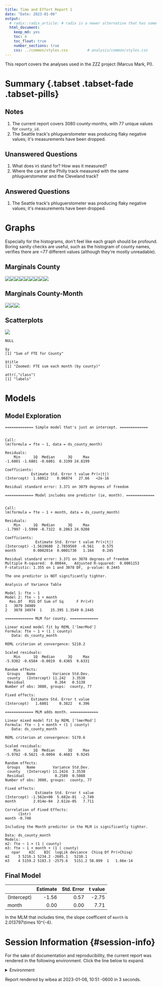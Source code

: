 ```yaml
---
title: Time and Effort Report 1
date: "Date: 2023-01-06"
output:
  # radix::radix_article: # radix is a newer alternative that has some advantages over `html_document`.
  html_document:
    keep_md: yes
    toc: 4
    toc_float: true
    number_sections: true
    css: ../common/styles.css         # analysis/common/styles.css
---
```


This report covers the analyses used in the ZZZ project (Marcus Mark, PI).

<!--  Set the working directory to the repository's base directory; this assumes the report is nested inside of two directories.-->


<!-- Set the report-wide options, and point to the external code file. -->


<!-- Load 'sourced' R files.  Suppress the output when loading sources. -->


<!-- Load packages, or at least verify they're available on the local machine.  Suppress the output when loading packages. -->


<!-- Load any global functions and variables declared in the R file.  Suppress the output. -->


<!-- Declare any global functions specific to a Rmd output.  Suppress the output. -->


<!-- Load the datasets.   -->


<!-- Tweak the datasets.   -->


Summary {.tabset .tabset-fade .tabset-pills}
===========================================================================

Notes
---------------------------------------------------------------------------

1. The current report covers 3080 county-months, with 77 unique values for `county_id`.
1. The Seattle track's phluguerstometer was producing flaky negative values; it's measurements have been dropped.


Unanswered Questions
---------------------------------------------------------------------------

1. What does `VS` stand for?  How was it measured?
1. Where the cars at the Philly track measured with the same phluguerstometer and the Cleveland track?


Answered Questions
---------------------------------------------------------------------------

1. The Seattle track's phluguerstometer was producing flaky negative values; it's measurements have been dropped.


Graphs
===========================================================================
Especially for the histograms, don't feel like each graph should be profound.
Boring sanity checks are useful,
such as the histogram of county names,
verifies there are ~77 different values (although they're mostly unreadable).


Marginals County
---------------------------------------------------------------------------

![](figure-png/marginals-county-1.png)<!-- -->![](figure-png/marginals-county-2.png)<!-- -->![](figure-png/marginals-county-3.png)<!-- -->![](figure-png/marginals-county-4.png)<!-- -->![](figure-png/marginals-county-5.png)<!-- -->![](figure-png/marginals-county-6.png)<!-- -->![](figure-png/marginals-county-7.png)<!-- -->![](figure-png/marginals-county-8.png)<!-- -->![](figure-png/marginals-county-9.png)<!-- -->

Marginals County-Month
---------------------------------------------------------------------------

![](figure-png/marginals-county-month-1.png)<!-- -->![](figure-png/marginals-county-month-2.png)<!-- -->![](figure-png/marginals-county-month-3.png)<!-- -->


Scatterplots
---------------------------------------------------------------------------

![](figure-png/scatterplots-1.png)<!-- -->

```
NULL
```

```
$y
[1] "Sum of FTE for County"

$title
[1] "Zoomed: FTE sum each month (by county)"

attr(,"class")
[1] "labels"
```


Models
===========================================================================

Model Exploration
---------------------------------------------------------------------------

```
============= Simple model that's just an intercept. =============
```

```

Call:
lm(formula = fte ~ 1, data = ds_county_month)

Residuals:
    Min      1Q  Median      3Q     Max 
-1.6801 -1.6801 -0.6801  0.3199 24.8199 

Coefficients:
            Estimate Std. Error t value Pr(>|t|)
(Intercept)  1.68012    0.06074   27.66   <2e-16

Residual standard error: 3.371 on 3079 degrees of freedom
```

```
============= Model includes one predictor (ie, month). =============
```

```

Call:
lm(formula = fte ~ 1 + month, data = ds_county_month)

Residuals:
    Min      1Q  Median      3Q     Max 
-1.7997 -1.5990 -0.7322  0.2863 24.9208 

Coefficients:
              Estimate Std. Error t value Pr(>|t|)
(Intercept) -1.5619680  2.7859569  -0.561    0.575
month        0.0002014  0.0001730   1.164    0.245

Residual standard error: 3.371 on 3078 degrees of freedom
Multiple R-squared:  0.00044,	Adjusted R-squared:  0.0001153 
F-statistic: 1.355 on 1 and 3078 DF,  p-value: 0.2445
```

```
The one predictor is NOT significantly tighter.
```

```
Analysis of Variance Table

Model 1: fte ~ 1
Model 2: fte ~ 1 + month
  Res.Df   RSS Df Sum of Sq      F Pr(>F)
1   3079 34989                           
2   3078 34974  1    15.395 1.3549 0.2445
```

```
============= MLM for county. =============
```

```
Linear mixed model fit by REML ['lmerMod']
Formula: fte ~ 1 + (1 | county)
   Data: ds_county_month

REML criterion at convergence: 5210.2

Scaled residuals: 
    Min      1Q  Median      3Q     Max 
-5.9382 -0.6584 -0.0019  0.4365  9.6331 

Random effects:
 Groups   Name        Variance Std.Dev.
 county   (Intercept) 11.242   3.3530  
 Residual              0.264   0.5138  
Number of obs: 3080, groups:  county, 77

Fixed effects:
            Estimate Std. Error t value
(Intercept)   1.6801     0.3822   4.396
```

```
============= MLM adds month. =============
```

```
Linear mixed model fit by REML ['lmerMod']
Formula: fte ~ 1 + month + (1 | county)
   Data: ds_county_month

REML criterion at convergence: 5170.6

Scaled residuals: 
    Min      1Q  Median      3Q     Max 
-5.9782 -0.5621 -0.0094  0.4683  9.9245 

Random effects:
 Groups   Name        Variance Std.Dev.
 county   (Intercept) 11.2424  3.3530  
 Residual              0.2589  0.5088  
Number of obs: 3080, groups:  county, 77

Fixed effects:
              Estimate Std. Error t value
(Intercept) -1.562e+00  5.682e-01  -2.749
month        2.014e-04  2.612e-05   7.711

Correlation of Fixed Effects:
      (Intr)
month -0.740
```

```
Including the Month predictor in the MLM is significantly tighter.
```

```
Data: ds_county_month
Models:
m2: fte ~ 1 + (1 | county)
m3: fte ~ 1 + month + (1 | county)
   npar    AIC    BIC  logLik deviance  Chisq Df Pr(>Chisq)
m2    3 5216.1 5234.2 -2605.1   5210.1                     
m3    4 5159.2 5183.3 -2575.6   5151.2 58.899  1   1.66e-14
```


Final Model
---------------------------------------------------------------------------


|            | Estimate| Std. Error| t value|
|:-----------|--------:|----------:|-------:|
|(Intercept) |    -1.56|       0.57|   -2.75|
|month       |     0.00|       0.00|    7.71|

In the MLM that includes time, the slope coefficent of `month` is 2.013797\times 10^{-4}.


Session Information {#session-info}
===========================================================================

For the sake of documentation and reproducibility, the current report was rendered in the following environment.  Click the line below to expand.

<details>
  <summary>Environment <span class="glyphicon glyphicon-plus-sign"></span></summary>

```
─ Session info ───────────────────────────────────────────────────────────────────────────────────
 setting  value
 version  R version 4.2.2 Patched (2022-12-09 r83428 ucrt)
 os       Windows 10 x64 (build 22621)
 system   x86_64, mingw32
 ui       RStudio
 language (EN)
 collate  English_United States.utf8
 ctype    English_United States.utf8
 tz       America/Chicago
 date     2023-01-06
 rstudio  2022.12.0+353 Elsbeth Geranium (desktop)
 pandoc   2.19.2 @ C:/Program Files/RStudio/resources/app/bin/quarto/bin/tools/ (via rmarkdown)

─ Packages ───────────────────────────────────────────────────────────────────────────────────────
 ! package         * version     date (UTC) lib source
 D archive           1.1.5       2022-05-06 [1] CRAN (R 4.2.2)
   assertthat        0.2.1       2019-03-21 [1] CRAN (R 4.2.2)
   backports         1.4.1       2021-12-13 [1] CRAN (R 4.2.0)
   bit               4.0.5       2022-11-15 [1] CRAN (R 4.2.2)
   bit64             4.0.5       2020-08-30 [1] CRAN (R 4.2.2)
   blob              1.2.3       2022-04-10 [1] CRAN (R 4.2.2)
   boot              1.3-28.1    2022-11-22 [2] CRAN (R 4.2.2)
   broom             1.0.2       2022-12-15 [1] CRAN (R 4.2.2)
   bslib             0.4.2       2022-12-16 [1] CRAN (R 4.2.2)
   cachem            1.0.6       2021-08-19 [1] CRAN (R 4.2.2)
   callr             3.7.3       2022-11-02 [1] CRAN (R 4.2.2)
   checkmate         2.1.0       2022-04-21 [1] CRAN (R 4.2.2)
   cli               3.5.0       2022-12-20 [1] CRAN (R 4.2.2)
   colorspace        2.0-3       2022-02-21 [1] CRAN (R 4.2.2)
   config            0.3.1       2020-12-17 [1] CRAN (R 4.2.2)
   corrplot          0.92        2021-11-18 [1] CRAN (R 4.2.2)
   crayon            1.5.2       2022-09-29 [1] CRAN (R 4.2.2)
   crosstalk         1.2.0       2021-11-04 [1] CRAN (R 4.2.2)
   data.table        1.14.6      2022-11-16 [1] CRAN (R 4.2.2)
   DBI               1.1.3       2022-06-18 [1] CRAN (R 4.2.2)
   devtools          2.4.5       2022-10-11 [1] CRAN (R 4.2.2)
   digest            0.6.31      2022-12-11 [1] CRAN (R 4.2.2)
   dplyr             1.0.10      2022-09-01 [1] CRAN (R 4.2.2)
   DT                0.26        2022-10-19 [1] CRAN (R 4.2.2)
   ellipsis          0.3.2       2021-04-29 [1] CRAN (R 4.2.2)
   evaluate          0.19        2022-12-13 [1] CRAN (R 4.2.2)
   fansi             1.0.3       2022-03-24 [1] CRAN (R 4.2.2)
   farver            2.1.1       2022-07-06 [1] CRAN (R 4.2.2)
   fastmap           1.1.0       2021-01-25 [1] CRAN (R 4.2.2)
   flexdashboard   * 0.6.0       2022-08-05 [1] CRAN (R 4.2.2)
   forcats           0.5.2       2022-08-19 [1] CRAN (R 4.2.2)
   fs                1.5.2       2021-12-08 [1] CRAN (R 4.2.2)
   generics          0.1.3       2022-07-05 [1] CRAN (R 4.2.2)
   ggplot2         * 3.4.0       2022-11-04 [1] CRAN (R 4.2.2)
   glue              1.6.2       2022-02-24 [1] CRAN (R 4.2.2)
   gtable            0.3.1       2022-09-01 [1] CRAN (R 4.2.2)
   highr             0.10        2022-12-22 [1] CRAN (R 4.2.2)
   hms               1.1.2       2022-08-19 [1] CRAN (R 4.2.2)
   htmltools         0.5.4       2022-12-07 [1] CRAN (R 4.2.2)
   htmlwidgets       1.6.0       2022-12-15 [1] CRAN (R 4.2.2)
   httpuv            1.6.7       2022-12-14 [1] CRAN (R 4.2.2)
   httr              1.4.4       2022-08-17 [1] CRAN (R 4.2.2)
   import            1.3.0       2022-05-23 [1] CRAN (R 4.2.2)
   jquerylib         0.1.4       2021-04-26 [1] CRAN (R 4.2.2)
   jsonlite          1.8.4       2022-12-06 [1] CRAN (R 4.2.2)
   kableExtra        1.3.4       2021-02-20 [1] CRAN (R 4.2.2)
   knitr           * 1.41        2022-11-18 [1] CRAN (R 4.2.2)
   labeling          0.4.2       2020-10-20 [1] CRAN (R 4.2.0)
   later             1.3.0       2021-08-18 [1] CRAN (R 4.2.2)
   lattice           0.20-45     2021-09-22 [2] CRAN (R 4.2.2)
   lazyeval          0.2.2       2019-03-15 [1] CRAN (R 4.2.2)
   lifecycle         1.0.3       2022-10-07 [1] CRAN (R 4.2.2)
   lme4            * 1.1-31      2022-11-01 [1] CRAN (R 4.2.2)
   lubridate         1.9.0       2022-11-06 [1] CRAN (R 4.2.2)
   magrittr          2.0.3       2022-03-30 [1] CRAN (R 4.2.2)
   MASS              7.3-58.1    2022-08-03 [2] CRAN (R 4.2.2)
   Matrix          * 1.5-3       2022-11-11 [2] CRAN (R 4.2.2)
   memoise           2.0.1       2021-11-26 [1] CRAN (R 4.2.2)
   mgcv              1.8-41      2022-10-21 [2] CRAN (R 4.2.2)
   mime              0.12        2021-09-28 [1] CRAN (R 4.2.0)
   miniUI            0.1.1.1     2018-05-18 [1] CRAN (R 4.2.2)
   minqa             1.2.5       2022-10-19 [1] CRAN (R 4.2.2)
   munsell           0.5.0       2018-06-12 [1] CRAN (R 4.2.2)
   nlme              3.1-160     2022-10-10 [2] CRAN (R 4.2.2)
   nloptr            2.0.3       2022-05-26 [1] CRAN (R 4.2.2)
   odbc              1.3.3       2021-11-30 [1] CRAN (R 4.2.2)
   OuhscMunge        0.2.0.9015  2022-12-11 [1] Github (OuhscBbmc/OuhscMunge@4e04b6f)
   pillar            1.8.1       2022-08-19 [1] CRAN (R 4.2.2)
   pkgbuild          1.4.0       2022-11-27 [1] CRAN (R 4.2.2)
   pkgconfig         2.0.3       2019-09-22 [1] CRAN (R 4.2.2)
   pkgload           1.3.2       2022-11-16 [1] CRAN (R 4.2.2)
   plotly          * 4.10.1      2022-11-07 [1] CRAN (R 4.2.2)
   prettyunits       1.1.1       2020-01-24 [1] CRAN (R 4.2.2)
   processx          3.8.0       2022-10-26 [1] CRAN (R 4.2.2)
   profvis           0.3.7       2020-11-02 [1] CRAN (R 4.2.2)
   promises          1.2.0.1     2021-02-11 [1] CRAN (R 4.2.2)
   ps                1.7.2       2022-10-26 [1] CRAN (R 4.2.2)
   purrr             1.0.0       2022-12-20 [1] CRAN (R 4.2.2)
   R6                2.5.1       2021-08-19 [1] CRAN (R 4.2.2)
   RColorBrewer      1.1-3       2022-04-03 [1] CRAN (R 4.2.0)
   Rcpp              1.0.9       2022-07-08 [1] CRAN (R 4.2.2)
   readr             2.1.3       2022-10-01 [1] CRAN (R 4.2.2)
   remotes           2.4.2       2021-11-30 [1] CRAN (R 4.2.2)
   rlang             1.0.6       2022-09-24 [1] CRAN (R 4.2.2)
   rmarkdown         2.19        2022-12-15 [1] CRAN (R 4.2.2)
   RSQLite           2.2.20      2022-12-22 [1] CRAN (R 4.2.2)
   rstudioapi        0.14        2022-08-22 [1] CRAN (R 4.2.2)
   rvest             1.0.3       2022-08-19 [1] CRAN (R 4.2.2)
   sass              0.4.4       2022-11-24 [1] CRAN (R 4.2.2)
   scales            1.2.1       2022-08-20 [1] CRAN (R 4.2.2)
   sessioninfo       1.2.2       2021-12-06 [1] CRAN (R 4.2.2)
   shiny             1.7.4       2022-12-15 [1] CRAN (R 4.2.2)
   stringi           1.7.8       2022-07-11 [1] CRAN (R 4.2.1)
   stringr           1.5.0       2022-12-02 [1] CRAN (R 4.2.2)
   svglite           2.1.0       2022-02-03 [1] CRAN (R 4.2.2)
   systemfonts       1.0.4       2022-02-11 [1] CRAN (R 4.2.2)
   TabularManifest   0.1-16.9003 2022-12-11 [1] Github (Melinae/TabularManifest@b966a2b)
   testit            0.13        2021-04-14 [1] CRAN (R 4.2.2)
   tibble            3.1.8       2022-07-22 [1] CRAN (R 4.2.2)
   tidyr             1.2.1       2022-09-08 [1] CRAN (R 4.2.2)
   tidyselect        1.2.0       2022-10-10 [1] CRAN (R 4.2.2)
   timechange        0.1.1       2022-11-04 [1] CRAN (R 4.2.2)
   tzdb              0.3.0       2022-03-28 [1] CRAN (R 4.2.2)
   urlchecker        1.0.1       2021-11-30 [1] CRAN (R 4.2.2)
   usethis           2.1.6       2022-05-25 [1] CRAN (R 4.2.2)
   utf8              1.2.2       2021-07-24 [1] CRAN (R 4.2.2)
   vctrs             0.5.1       2022-11-16 [1] CRAN (R 4.2.2)
   viridisLite       0.4.1       2022-08-22 [1] CRAN (R 4.2.2)
   vroom             1.6.0       2022-09-30 [1] CRAN (R 4.2.2)
   webshot           0.5.4       2022-09-26 [1] CRAN (R 4.2.2)
   withr             2.5.0       2022-03-03 [1] CRAN (R 4.2.2)
   xfun              0.36        2022-12-21 [1] CRAN (R 4.2.2)
   xml2              1.3.3       2021-11-30 [1] CRAN (R 4.2.2)
   xtable            1.8-4       2019-04-21 [1] CRAN (R 4.2.2)
   yaml              2.3.6       2022-10-18 [1] CRAN (R 4.2.2)
   zoo               1.8-11      2022-09-17 [1] CRAN (R 4.2.2)

 [1] C:/Users/wibea/AppData/Local/R/win-library/4.2
 [2] C:/Program Files/R/R-4.2.2patched/library

 D ── DLL MD5 mismatch, broken installation.

──────────────────────────────────────────────────────────────────────────────────────────────────
```
</details>



Report rendered by wibea at 2023-01-06, 10:51 -0600 in 3 seconds.

